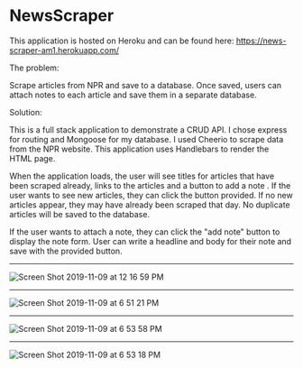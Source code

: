# NewsScraper

This application is hosted on Heroku and can be found here: https://news-scraper-am1.herokuapp.com/


The problem:

Scrape articles from NPR and save to a database. Once saved, users can attach notes to each article and save them in a separate database.

Solution:

This is a full stack application to demonstrate a CRUD API. I chose express for routing and Mongoose for my database. I used Cheerio to scrape data from the NPR website. This application uses Handlebars to render the HTML page.

When the application loads, the user will see titles for articles that have been scraped already, links to the articles and a button to add a note . If the user wants to see new articles, they can click the button provided. If no new articles appear, they may have already been scraped that day. No duplicate articles will be saved to the database.

If the user wants to attach a note, they can click the "add note" button to display the note form. User can write a headline and body for their note and save with the provided button. 

----------

![Screen Shot 2019-11-09 at 12 16 59 PM](https://user-images.githubusercontent.com/48491411/68536525-65ce1f00-0322-11ea-9c7f-9aa37b643c87.png)

---------

![Screen Shot 2019-11-09 at 6 51 21 PM](https://user-images.githubusercontent.com/48491411/68536526-6c5c9680-0322-11ea-8e70-eab756ae4678.png)

---------

![Screen Shot 2019-11-09 at 6 53 58 PM](https://user-images.githubusercontent.com/48491411/68536527-6f578700-0322-11ea-9d85-ee7943aafdd1.png)

----------

![Screen Shot 2019-11-09 at 6 53 18 PM](https://user-images.githubusercontent.com/48491411/68536529-71b9e100-0322-11ea-9a0d-117b0572973b.png)